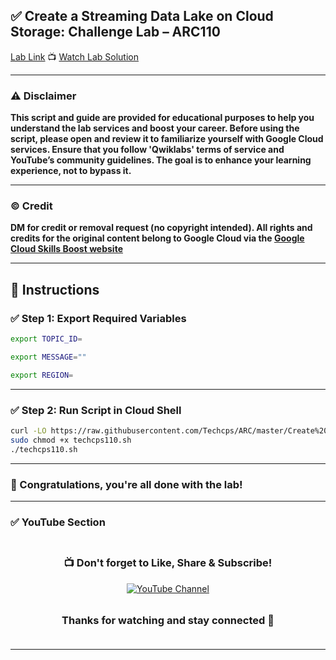 
## ✅ Create a Streaming Data Lake on Cloud Storage: Challenge Lab – ARC110

[Lab Link](https://www.cloudskillsboost.google/focuses/62701?parent=catalog)
📺 [Watch Lab Solution](https://youtu.be/tdMIj1aOunM)

---

### ⚠️ Disclaimer

**This script and guide are provided for educational purposes to help you understand the lab services and boost your career. Before using the script, please open and review it to familiarize yourself with Google Cloud services. Ensure that you follow 'Qwiklabs' terms of service and YouTube’s community guidelines. The goal is to enhance your learning experience, not to bypass it.**

---

### © Credit

**DM for credit or removal request (no copyright intended). All rights and credits for the original content belong to Google Cloud via the [Google Cloud Skills Boost website](https://www.cloudskillsboost.google/)**

---

## 🧪 Instructions

### ✅ Step 1: Export Required Variables

```bash
export TOPIC_ID=

export MESSAGE=""

export REGION=
```

---

### ✅ Step 2: Run Script in Cloud Shell

```bash
curl -LO https://raw.githubusercontent.com/Techcps/ARC/master/Create%20a%20Streaming%20Data%20Lake%20on%20Cloud%20Storage%3A%20Challenge%20Lab/techcps110.sh
sudo chmod +x techcps110.sh
./techcps110.sh
```

---

### 🎉 Congratulations, you're all done with the lab!

---

### ✅ YouTube Section

<div align="center" style="padding: 5px;"> 
  <h3>📺 Don't forget to Like, Share & Subscribe!</h3>  
  <a href="https://www.youtube.com/@ArcadeGenius-z1"> 
    <img src="https://img.shields.io/badge/YouTube-Arcade%20Genius-FF0000?style=for-the-badge&logo=youtube&logoColor=white" alt="YouTube Channel"> 
  </a> 
</div>

<div align="center" style="padding: 5px;"> 
  <h3>Thanks for watching and stay connected 🙂</h3> 
</div>

---

